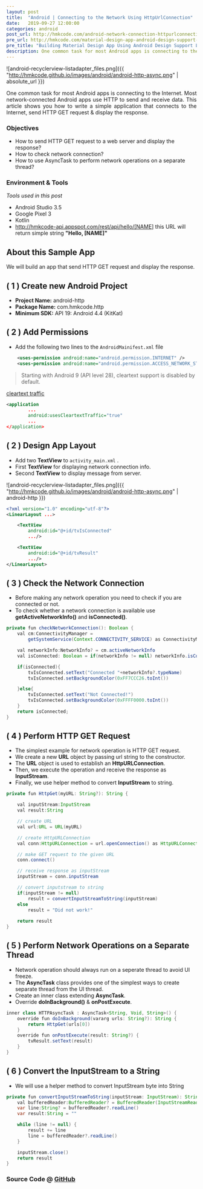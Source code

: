 ```yaml
---
layout: post
title:  "Android | Connecting to the Network Using HttpUrlConnection"
date:   2019-09-27 12:00:00
categories: android
post_url: http://hmkcode.com/android-network-connection-httpurlconnection/
pre_url: http://hmkcode.com/material-design-app-android-design-support-library-appcompat/
pre_title: "Building Material Design App Using Android Design Support Library and AppCompat Theme"
description: One common task for most Android apps is connecting to the Internet. Most network-connected Android apps use HTTP to send and receive data. This article shows you how to write a simple application that connects to the Internet, send HTTP GET request & display the response using Kotlin. 
---
```


![android-recyclerview-listadapter_files.png]({{ "http://hmkcode.github.io/images/android/android-http-async.png" 
| absolute_url }})

<p style="text-align: justify;">	
	One common task for most Android apps is connecting to the Internet. 
	Most network-connected Android apps use HTTP to send and receive data.
	This article shows you how to write a simple application that connects to the Internet, 
	send HTTP GET request & display the response.
	
</p>

### Objectives

- How to send HTTP GET request to a web server and display the response?
- How to check network connection?
- How to use AsyncTask to perform network operations on a separate thread?

	
### Environment &amp; Tools
_Tools used in this post_

- Android Studio 3.5
- Google Pixel 3
- Kotlin
- <a href='http://hmkcode-api.appspot.com/rest/api/hello/[NAME]'>http://hmkcode-api.appspot.com/rest/api/hello/[NAME]</a> this URL will return simple string **"Hello, [NAME]"**


## About this Sample App

We will build an app that send HTTP GET request and display the response.


## ( 1 ) Create new Android Project

- **Project Name:** android-http
- **Package Name:** com.hmkcode.http
- **Minimum SDK:** API 19: Android 4.4 (KitKat) 

## ( 2 ) Add Permissions 

- Add the following two lines to the `AndroidMainifest.xml` file


```xml
    <uses-permission android:name="android.permission.INTERNET" />
    <uses-permission android:name="android.permission.ACCESS_NETWORK_STATE" />
```

> Starting with Android 9 (API level 28), cleartext support is disabled by default.

[cleartext traffic](https://developer.android.com/training/articles/security-config#CleartextTrafficPermitted)

```xml
<application
        ...
        android:usesCleartextTraffic="true"
        ...
</application>
```

## ( 2 ) Design App Layout

- Add two **TextView** to `activity_main.xml` .
- First **TextView** for displaying network connection info.
- Second **TextView** to display message from server. 

![android-recyclerview-listadapter_files.png]({{ "http://hmkcode.github.io/images/android/android-http-async.png" 
| android-http }})


```xml
<?xml version="1.0" encoding="utf-8"?>
<LinearLayout ...>

    <TextView
        android:id="@+id/tvIsConnected"
        .../>

    <TextView
        android:id="@+id/tvResult"
        .../>
</LinearLayout>
```

## ( 3 ) Check the Network Connection

- Before making any network operation you need to check if you are connected or not.
- To check whether a network connection is available use **getActiveNetworkInfo()** and **isConnected()**.

```java
private fun checkNetworkConnection(): Boolean {
    val cm:ConnectivityManager =
        getSystemService(Context.CONNECTIVITY_SERVICE) as ConnectivityManager

    val networkInfo:NetworkInfo? = cm.activeNetworkInfo
    val isConnected: Boolean = if(networkInfo != null) networkInfo.isConnected() else false

    if(isConnected){
        tvIsConnected.setText("Connected "+networkInfo?.typeName)
        tvIsConnected.setBackgroundColor(0xFF7CCC26.toInt())

    }else{
        tvIsConnected.setText("Not Connected!")
        tvIsConnected.setBackgroundColor(0xFFFF0000.toInt())
    }
    return isConnected;
}
```


## ( 4 ) Perform HTTP GET Request

- The simplest example for network operation is HTTP GET request.
- We create a new **URL** object by passing url string to the constructor.
- The **URL** object is used to establish an **HttpURLConnection**.
- Then, we execute the operation and receive the response as **InputStream**.
- Finally, we use helper method to convert **InputStream** to string. 

```java
private fun HttpGet(myURL: String?): String {

    val inputStream:InputStream
    val result:String

    // create URL
    val url:URL = URL(myURL)

    // create HttpURLConnection
    val conn:HttpURLConnection = url.openConnection() as HttpURLConnection

    // make GET request to the given URL
    conn.connect()

    // receive response as inputStream
    inputStream = conn.inputStream

    // convert inputstream to string
    if(inputStream != null)
        result = convertInputStreamToString(inputStream)
    else
        result = "Did not work!"
    
    return result
}
```

## ( 5 ) Perform Network Operations on a Separate Thread

- Network operation should always run on a seperate thread to avoid UI freeze.
- The **AsyncTask** class provides one of the simplest ways to create separate thread from the UI thread.
- Create an inner class extending **AsyncTask**.
- Override **doInBackground()** & **onPostExecute**.

```java
inner class HTTPAsyncTask : AsyncTask<String, Void, String>() {
    override fun doInBackground(vararg urls: String?): String {
        return HttpGet(urls[0])
    }
    override fun onPostExecute(result: String?) {
        tvResult.setText(result)
    }
}
```

## ( 6 ) Convert the InputStream to a String

- We will use a helper method to convert InputStream byte into String

```java
private fun convertInputStreamToString(inputStream: InputStream): String {
    val bufferedReader:BufferedReader? = BufferedReader(InputStreamReader(inputStream))
    var line:String? = bufferedReader?.readLine()
    var result:String = ""

    while (line != null) {
        result += line
        line = bufferedReader?.readLine()
    }

    inputStream.close()
    return result
}
```

### Source Code @ [GitHub](https://github.com/hmkcode/Android/tree/master/android-http/http-asynctask)

